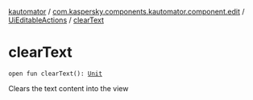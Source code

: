 [kautomator](../../index.md) / [com.kaspersky.components.kautomator.component.edit](../index.md) / [UiEditableActions](index.md) / [clearText](./clear-text.md)

# clearText

`open fun clearText(): `[`Unit`](https://kotlinlang.org/api/latest/jvm/stdlib/kotlin/-unit/index.html)

Clears the text content into the view

